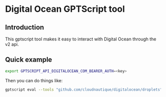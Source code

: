 # Digital Ocean GPTScript tool

## Introduction

This gptscript tool makes it easy to interact with Digital Ocean through the v2 api.

## Quick example

```bash
export GPTSCRIPT_API_DIGITALOCEAN_COM_BEARER_AUTH=<key>
```

Then you can do things like:

```bash
gptscript eval --tools "github.com/cloudnautique/digitalocean/droplets" "List all Vms in Digital Ocean"
```
